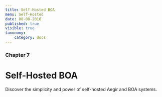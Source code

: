 ```yaml
---
title: Self-Hosted BOA
menu: Self-Hosted
date: 08-08-2016
published: true
visible: true
taxonomy:
    category: docs
---
```


### Chapter 7

# Self-Hosted BOA

Discover the simplicity and power of self-hosted Aegir and BOA systems.
